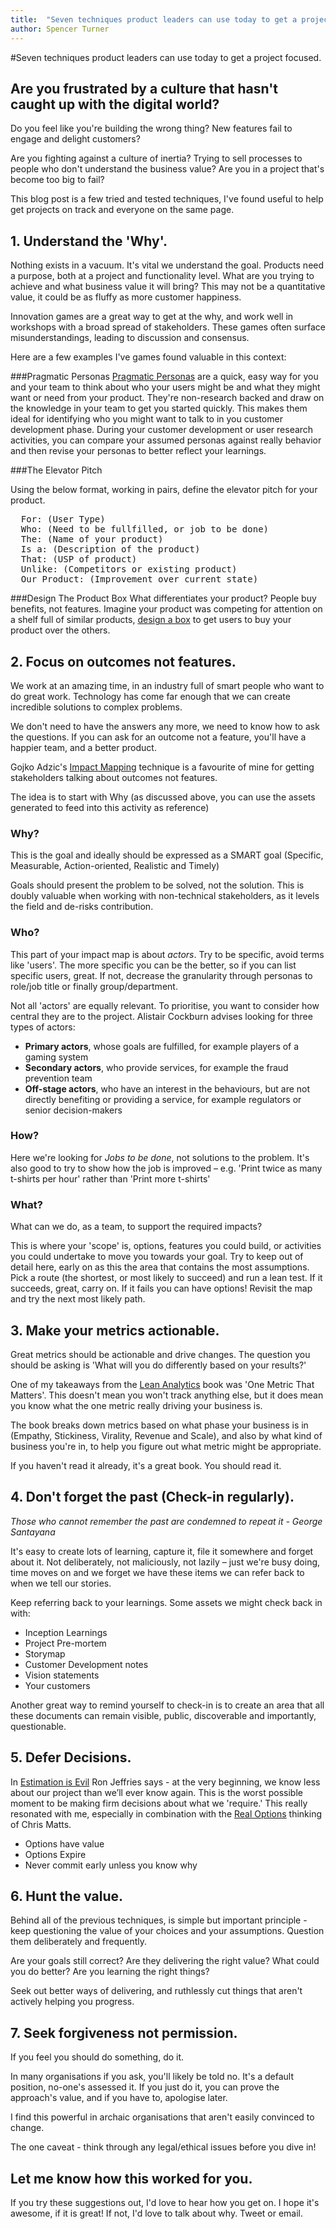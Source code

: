 ```yaml
---
title:  "Seven techniques product leaders can use today to get a project focused"
author: Spencer Turner
---
```


#Seven techniques product leaders can use today to get a project focused.


## Are you frustrated by a culture that hasn't caught up with the digital world? 

Do you feel like you're building the wrong thing? New features fail to engage and delight customers? 

Are you fighting against a culture of inertia? Trying to sell processes to people who don't understand the business value? Are you in a project that's become too big to fail?

This blog post is a few tried and tested techniques, I've found useful to help get projects on track and everyone on the same page.

## 1. Understand the 'Why'.
Nothing exists in a vacuum. It's vital we understand the goal. Products need a purpose, both at a project and functionality level. What are you trying to achieve and what business value it will bring? This may not be a quantitative value, it could be as fluffy as more customer happiness.

Innovation games are a great way to get at the why, and work well in workshops with a broad spread of stakeholders. These games often surface misunderstandings, leading to discussion and consensus. 

Here are a few examples I've games found valuable in this context:

###Pragmatic Personas
[Pragmatic Personas](http://www.stickyminds.com/article/pragmatic-personas) are a quick, easy way for you and your team to think about who your users might be and what they might want or need from your product. They're non-research backed and draw on the knowledge in your team to get you started quickly. This makes them ideal for identifying who you might want to talk to in you customer development phase. During your customer development or user research activities, you can compare your assumed personas against really behavior and then revise your personas to better reflect your learnings.


###The Elevator Pitch

Using the below format, working in pairs, define the elevator pitch for your product.

<pre>
  For: (User Type)
  Who: (Need to be fullfilled, or job to be done)
  The: (Name of your product)
  Is a: (Description of the product)
  That: (USP of product)
  Unlike: (Competitors or existing product)
  Our Product: (Improvement over current state)
</pre>

###Design The Product Box
What differentiates your product? People buy benefits, not features. Imagine your product was competing for attention on a shelf full of similar products, [design a box](http://www.innovationgames.com/product-box/) to get users to buy your product over the others. 



## 2. Focus on outcomes not features.
We work at an amazing time, in an industry full of smart people who want to do great work. Technology has come far enough that we can create incredible solutions to complex problems. 

We don't need to have the answers any more, we need to know how to ask the questions. If you can ask for an outcome not a feature, you'll have a happier team, and a better product. 

Gojko Adzic's [Impact Mapping](http://www.impactmapping.org/about.php) technique is a favourite of mine for getting stakeholders talking about outcomes not features. 

The idea is to start with Why (as discussed above, you can use the assets generated to feed into this activity as reference)

### Why?
This is the goal and ideally should be expressed as a SMART goal (Specific, Measurable, Action-oriented, Realistic and Timely)

Goals should present the problem to be solved, not the solution. This is doubly valuable when working with non-technical stakeholders, as it levels the field and de-risks contribution.

### Who?
This part of your impact map is about _actors_. Try to be specific, avoid terms like 'users'. The more specific you can be the better, so if you can list specific users, great. If not, decrease the granularity through personas to role/job title or finally group/department.

Not all 'actors' are equally relevant. To prioritise, you want to consider how central they are to the project. Alistair Cockburn advises looking for three types of actors:

- __Primary actors__, whose goals are fulfilled, for example players of a gaming system
- __Secondary actors__, who provide services, for example the fraud prevention team
- __Off-stage actors__, who have an interest in the behaviours, but are not directly benefiting or providing a service, for example regulators or senior decision-makers

### How?
Here we're looking for _Jobs to be done_, not solutions to the problem. It's also good to try to show how the job is improved – e.g. 'Print twice as many t-shirts per hour' rather than 'Print more t-shirts'  

### What?
What can we do, as a team, to support the required impacts?

This is where your 'scope' is, options, features you could build, or activities you could undertake to move you towards your goal.  Try to keep out of detail here, early on as this the area that contains the most assumptions. Pick a route (the shortest, or most likely to succeed) and run a lean test. If it succeeds, great, carry on. If it fails you can have options! Revisit the map and try the next most likely path.

## 3. Make your metrics actionable.
Great metrics should be actionable and drive changes. The question you should be asking is 'What will you do differently based on your results?'

One of my takeaways from the [Lean Analytics](http://leananalyticsbook.com/one-metric-that-matters/) book was 'One Metric That Matters'. This doesn't mean you won't track anything else, but it does mean you know what the one metric really driving your business is. 

The book breaks down metrics based on what phase your business is in (Empathy, Stickiness, Virality, Revenue and Scale), and also by what kind of business you're in, to help you figure out what metric might be appropriate.

If you haven't read it already, it's a great book. You should read it. 

## 4. Don't forget the past (Check-in regularly).

*Those who cannot remember the past are condemned to repeat it - George Santayana*

It's easy to create lots of learning, capture it, file it somewhere and forget about it. Not deliberately, not maliciously, not lazily – just we're busy doing, time moves on and we forget we have these items we can refer back to when we tell our stories.

Keep referring back to your learnings. Some assets we might check back in with: 

- Inception Learnings
- Project Pre-mortem
- Storymap
- Customer Development notes
- Vision statements
- Your customers

Another great way to remind yourself to check-in is to  create an area that all these documents can remain visible, public, discoverable and importantly, questionable.

## 5. Defer Decisions.
In [Estimation is Evil](https://pragprog.com/magazines/2013-02/estimation-is-evil) Ron Jeffries says - at the very beginning, we know less about our project than we’ll ever know again. This is the worst possible moment to be making firm decisions about what we 'require.' This really resonated with me, especially in combination with the [Real Options](http://www.infoq.com/articles/real-options-enhance-agility) thinking of Chris Matts.

- Options have value
- Options Expire
- Never commit early unless you know why

## 6. Hunt the value.
Behind all of the previous techniques, is simple but important principle - keep questioning the value of your choices and your assumptions. Question them deliberately and frequently.

Are your goals still correct? Are they delivering the right value? What could you do better? Are you learning the right things?

Seek out better ways of delivering, and ruthlessly cut things that aren't actively helping you progress.

## 7. Seek forgiveness not permission.
If you feel you should do something, do it.

In many organisations if you ask, you'll likely be told no. It's a default position, no-one's assessed it. If you just do it, you can prove the approach's value, and if you have to, apologise later. 

I find this powerful in archaic organisations that aren't easily convinced to change.

The one caveat - think through any legal/ethical issues before you dive in!

## Let me know how this worked for you.
If you try these suggestions out, I'd love to hear how you get on. I hope it's awesome, if it is great! If not, I'd love to talk about why. Tweet or email.
